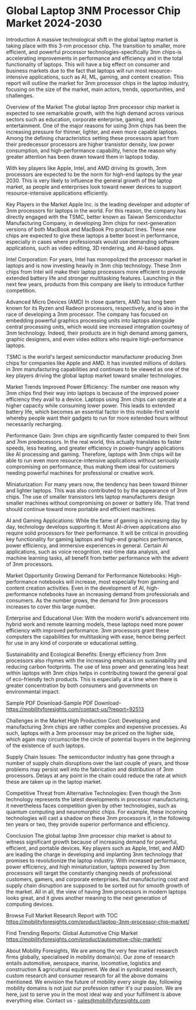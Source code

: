 # Global Laptop 3NM Processor Chip Market 2024-2030
Introduction
A massive technological shift in the global laptop market is taking place with this 3-nm processor chip. The transition to smaller, more efficient, and powerful processor technologies-specifically 3nm chips-is accelerating improvements in performance and efficiency and in the total functionality of laptops. This will have a big effect on consumer and business markets due to the fact that laptops will run most resource-intensive applications, such as AI, ML, gaming, and content creation. This report will outline the market for 3nm processor chips in the laptop industry, focusing on the size of the market, main actors, trends, opportunities, and challenges.

Overview of the Market
The global laptop 3nm processor chip market is expected to see remarkable growth, with the high demand across various sectors such as education, corporate enterprise, gaming, and entertainment. One of the major reasons for using 3nm chips has been the increasing pressure for thinner, lighter, and even more capable laptops. Among the defining characteristics setting these processors apart from their predecessor processors are higher transistor density, low power consumption, and high-performance capability, hence the reason why greater attention has been drawn toward them in laptops today.

With key players like Apple, Intel, and AMD driving its growth, 3nm processors are expected to be the norm for high-end laptops by the year 2030. This is very likely to influence the general growth of the laptop market, as people and enterprises look toward newer devices to support resource-intensive applications efficiently.

Key Players in the Market
Apple Inc. is the leading developer and adopter of 3nm processors for laptops in the world. For this reason, the company has directly engaged with the TSMC, better known as Taiwan Semiconductor Manufacturing Company, in developing 3nm chips for next-generation versions of both MacBook and MacBook Pro product lines. These new chips are expected to give these laptops a better boost in performance, especially in cases where professionals would use demanding software applications, such as video editing, 3D rendering, and AI-based apps.

Intel Corporation: For years, Intel has monopolized the processor market in laptops and is now investing heavily in 3nm chip technology. These 3nm chips from Intel will make their laptop processors more efficient to provide extended battery life and stronger multitasking features. Launching in the next few years, products from this company are likely to introduce further competition.

Advanced Micro Devices (AMD) In close quarters, AMD has long been known for its Ryzen and Radeon processors, respectively, and is also in the race of developing a 3nm processor. The company has focused on embedding powerful graphics processing units into laptops alongside central processing units, which would see increased integration courtesy of 3nm technology. Indeed, their products are in high demand among gamers, graphic designers, and even video editors who require high-performance laptops.

TSMC is the world's largest semiconductor manufacturer producing 3nm chips for companies like Apple and AMD. It has invested millions of dollars in 3nm manufacturing capabilities and continues to be viewed as one of the key players driving the global laptop market toward smaller technologies.
 
Market Trends
Improved Power Efficiency: The number one reason why 3nm chips find their way into laptops is because of the improved power efficiency they avail to a device. Laptops using 3nm chips can operate at a higher capacity while consuming lower power. This leads to extended battery life, which becomes an essential factor in this mobile-first world whereby people want their gadgets to run for more extended hours without necessarily recharging.

Performance Gain: 3nm chips are significantly faster compared to their 5nm and 7nm predecessors. In the real world, this actually translates to faster speeds, less heating, and greater efficiency in power-hungry applications like AI processing and gaming. Therefore, laptops with 3nm chips will be able to run even more resource-intensive applications without seriously compromising on performance, thus making them ideal for customers needing powerful machines for professional or creative work.

Miniaturization: For many years now, the tendency has been toward thinner and lighter laptops. This was also contributed to by the appearance of 3nm chips. The use of smaller transistors lets laptop manufacturers design smaller machines without compromising on power or battery life. That trend should continue toward more portable and efficient machines.

AI and Gaming Applications: While the fame of gaming is increasing day by day, technology develops supporting it. Most AI-driven applications also require solid processors for their performance. It will be critical in providing key functionality for gaming laptops and high-end graphics performance, power efficiency, and immersive experiences in general. Certain AI applications, such as voice recognition, real-time data analysis, and machine learning tasks, all benefit from better performance with the advent of 3nm processors.

Market Opportunity Growing Demand for Performance Notebooks: High-performance notebooks will increase, most especially from gaming and content creation activities. Even in the development of AI, high-performance notebooks have an increasing demand from professionals and consumers. As the number grows, the demand for 3nm processors increases to cover this large number.

Enterprise and Educational Use: With the modern world's advancement into hybrid work and remote learning models, these laptops need more power efficiency with improved performance. 3nm processors grant these computers the capabilities for multitasking with ease, hence being perfect for use in any kind of corporate or educational setting.

Sustainability and Ecological Benefits: Energy efficiency from 3nm processors also rhymes with the increasing emphasis on sustainability and reducing carbon footprints. The use of less power and generating less heat within laptops with 3nm chips helps in contributing toward the general goal of eco-friendly tech products. This is especially at a time when there is greater concentration by both consumers and governments on environmental impact.

Sample PDF Download-Sample PDF Download- https://mobilityforesights.com/contact-us/?report=92513


Challenges in the Market
High Production Cost: Developing and manufacturing 3nm chips are rather complex and expensive processes. As such, laptops with a 3nm processor may be priced on the higher side, which again may circumscribe the circle of potential buyers in the beginning of the existence of such laptops.

Supply Chain Issues: The semiconductor industry has gone through a number of supply chain disruptions over the last couple of years, and those problems may persist well into the fabrication and distribution of 3nm processors. Delays at any point in the chain could reduce the rate at which these are taken up in the laptop market.

Competitive Threat from Alternative Technologies: Even though the 3nm technology represents the latest developments in processor manufacturing, it nevertheless faces competition given by other technologies, such as quantum computing and neuromorphic chips. For example, these incoming technologies will cast a shadow on these 3nm processors if, in the following ten years or two, they provide superior performance and efficiency.

Conclusion
The global laptop 3nm processor chip market is about to witness significant growth because of increasing demand for powerful, efficient, and portable devices. Key players such as Apple, Intel, and AMD are leading the charge in developing and implanting 3nm technology that promises to revolutionize the laptop industry. With increased performance, power efficiency, and high miniaturization, laptops powered by 3nm processors will target the constantly changing needs of professional customers, gamers, and corporate enterprises. But manufacturing cost and supply chain disruption are supposed to be sorted out for smooth growth of the market. All in all, the view of having 3nm processors in modern laptops looks great, and it gives another meaning to the next generation of computing devices.




Browse Full Market Research Report with TOC
https://mobilityforesights.com/product/laptop-3nm-processor-chip-market/







Find Trending Reports:
Global Automotive Chip Market https://mobilityforesights.com/product/automotive-chip-market/












About Mobility Foresights,
We are among the very few market research firms globally, specialised in mobility domain(s). Our zone of research entails automotive, aerospace, marine, locomotive, logistics and construction & agricultural equipment. We deal in syndicated research, custom research and consumer research for all the above domains mentioned.
We envision the future of mobility every single day, following mobility domains is not just our profession rather it's our passion. We are here, just to serve you in the most ideal way and your fulfilment is above everything else. Contact us -  sales@mobilityforesights.com 




